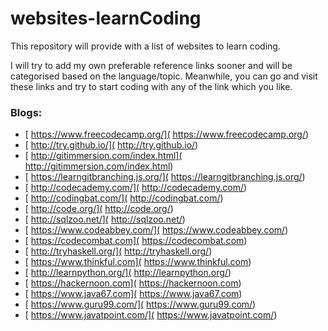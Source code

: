 # websites-learnCoding
This repository will provide with a list of websites to learn coding.

I will try to add my own preferable reference links sooner and will be categorised based on the language/topic. Meanwhile, you can go and visit these links and try to start coding with any of the link which you like. 

### Blogs:

* [ https://www.freecodecamp.org/]( https://www.freecodecamp.org/)
* [ http://try.github.io/]( http://try.github.io/)
* [ http://gitimmersion.com/index.html]( http://gitimmersion.com/index.html)
* [ https://learngitbranching.js.org/]( https://learngitbranching.js.org/)
* [ http://codecademy.com/]( http://codecademy.com/)
* [ http://codingbat.com/]( http://codingbat.com/)
* [ http://code.org/]( http://code.org/)
* [ http://sqlzoo.net/]( http://sqlzoo.net/)
* [ https://www.codeabbey.com/]( https://www.codeabbey.com/)
* [ https://codecombat.com]( https://codecombat.com)
* [ http://tryhaskell.org/]( http://tryhaskell.org/)
* [ https://www.thinkful.com]( https://www.thinkful.com)
* [ http://learnpython.org/]( http://learnpython.org/)
* [ https://hackernoon.com]( https://hackernoon.com)
* [ https://www.java67.com]( https://www.java67.com)
* [ https://www.guru99.com/]( https://www.guru99.com/)
* [ https://www.javatpoint.com/]( https://www.javatpoint.com/)
